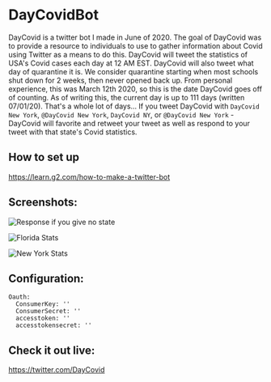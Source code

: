 # DayCovidBot
DayCovid is a twitter bot I made in June of 2020. The goal of DayCovid was to provide a 
resource to individuals to use to gather information about Covid using Twitter as a 
means to do this. DayCovid will tweet the statistics of USA's Covid cases each day at 
12 AM EST. DayCovid will also tweet what day of quarantine it is. We consider quarantine 
starting when most schools shut down for 2 weeks, then never opened back up. From personal 
experience, this was March 12th 2020, so this is the date DayCovid goes off of counting. As 
of writing this, the current day is up to 111 days (written 07/01/20). 
That's a whole lot of days... If you tweet DayCovid with `DayCovid New York`, `@DayCovid New York`, 
`DayCovid NY`, or `@DayCovid New York` - DayCovid will favorite and retweet your tweet as 
well as respond to your tweet with that state's Covid statistics.

## How to set up
https://learn.g2.com/how-to-make-a-twitter-bot

## Screenshots:
![Response if you give no state](https://scontent-lga3-2.xx.fbcdn.net/v/t1.0-9/106368679_3430649010287841_990831489201098144_n.jpg?_nc_cat=104&_nc_sid=8024bb&_nc_ohc=UAa0qYD8ubAAX9f1R1H&_nc_ht=scontent-lga3-2.xx&oh=b667f6a4053c64b1532067ac2ab13ae6&oe=5F231E09)

![Florida Stats](https://scontent-lga3-2.xx.fbcdn.net/v/t1.0-9/106912656_3430649016954507_2073564928456784341_n.jpg?_nc_cat=105&_nc_sid=8024bb&_nc_ohc=pLqNImgt_IEAX-xwE9i&_nc_ht=scontent-lga3-2.xx&oh=36b769ba23c5183ec4189bd57e66ca88&oe=5F2470DB)

![New York Stats](https://scontent-lga3-2.xx.fbcdn.net/v/t1.0-9/106988982_3430649013621174_1786426718539568472_n.jpg?_nc_cat=105&_nc_sid=8024bb&_nc_ohc=OOfTm5kK9PMAX8-VMz-&_nc_ht=scontent-lga3-2.xx&oh=6d1bb8126efc2cd40dd0d3979c41d6e5&oe=5F23C14A)

## Configuration:
```
Oauth:
  ConsumerKey: ''
  ConsumerSecret: ''
  accesstoken: ''
  accesstokensecret: ''
```
## Check it out live:
https://twitter.com/DayCovid